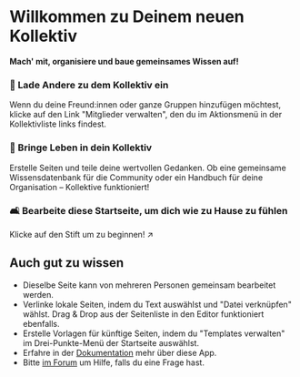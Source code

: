 # Willkommen zu Deinem neuen Kollektiv

**Mach' mit, organisiere und baue gemeinsames Wissen auf!**


### 👥 Lade Andere zu dem Kollektiv ein

Wenn du deine Freund:innen oder ganze Gruppen hinzufügen möchtest, klicke auf den Link "Mitglieder verwalten", den du im Aktionsmenü in der Kollektivliste links findest.

### 🌱 Bringe Leben in dein Kollektiv

Erstelle Seiten und teile deine wertvollen Gedanken. Ob eine gemeinsame Wissensdatenbank für die Community oder ein Handbuch für deine Organisation – Kollektive funktioniert!

### 🛋️ Bearbeite diese Startseite, um dich wie zu Hause zu fühlen

Klicke auf den Stift um zu beginnen! ↗️


## Auch gut zu wissen

* Dieselbe Seite kann von mehreren Personen gemeinsam bearbeitet werden.
* Verlinke lokale Seiten, indem du Text auswählst und "Datei verknüpfen" wählst. Drag & Drop aus der Seitenliste in den Editor funktioniert ebenfalls.
* Erstelle Vorlagen für künftige Seiten, indem du "Templates verwalten" im Drei-Punkte-Menü der Startseite auswählst.
* Erfahre in der [Dokumentation](https://nextcloud.github.io/collectives/) mehr über diese App.
* Bitte [im Forum](https://help.nextcloud.com/c/apps/collectives/174) um Hilfe, falls du eine Frage hast.

